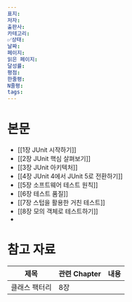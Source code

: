 ```yaml
---
표지: 
저자: 
출판사: 
카테고리: 
✅상태: 
날짜: 
페이지: 
읽은 페이지: 
달성률: 
평점: 
한줄평: 
N줄평: 
tags:
---
```

# 본문
- [[1장 JUnit 시작하기]]
- [[2장 JUnit 핵심 살펴보기]]
- [[3장 JUnit 아키텍처]]
- [[4장 JUnit 4에서 JUnit 5로 전환하기]]
- [[5장 소프트웨어 테스트 원칙]]
- [[6장 테스트 품질]]
- [[7장 스텁을 활용한 거친 테스트]]
- [[8장 모의 객체로 테스트하기]]
- 
# 참고 자료

| 제목      | 관련 Chapter | 내용  |
| ------- | ---------- | --- |
| 클래스 팩터리 | 8장         |     |



